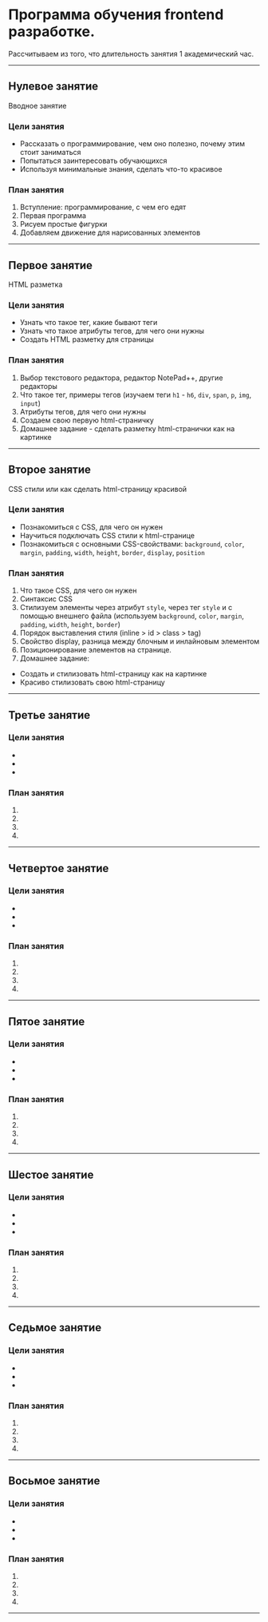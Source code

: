 # Программа обучения frontend разработке.

Рассчитываем из того, что длительность занятия 1 академический час.
___

## Нулевое занятие

Вводное занятие

### Цели занятия

* Рассказать о программирование, чем оно полезно, почему этим стоит заниматься
* Попытаться заинтересовать обучающихся
* Используя минимальные знания, сделать что-то красивое

### План занятия
1. Вступление: программирование, с чем его едят
2. Первая программа
3. Рисуем простые фигурки
4. Добавляем движение для нарисованных элементов
___

## Первое занятие

HTML разметка

### Цели занятия

* Узнать что такое тег, какие бывают теги
* Узнать что такое атрибуты тегов, для чего они нужны
* Создать HTML разметку для страницы

### План занятия

1. Выбор текстового редактора, редактор NotePad++, другие редакторы
2. Что такое тег, примеры тегов (изучаем теги `h1` - `h6`, `div`, `span`, `p`, `img`, `input`)
3. Атрибуты тегов, для чего они нужны
4. Создаем свою первую html-страничку
5. Домашнее задание - сделать разметку html-странички как на картинке
___

## Второе занятие

CSS стили или как сделать html-страницу красивой

### Цели занятия

* Познакомиться с CSS, для чего он нужен
* Научиться подключать CSS стили к html-странице
* Познакомиться с основными CSS-свойствами: `background`, `color`, `margin`, `padding`, `width`, `height`, `border`, `display`, `position`

### План занятия

1. Что такое CSS, для чего он нужен
2. Синтаксис CSS
3. Стилизуем элементы через атрибут `style`, через тег `style` и с помощью внешнего файла (используем `background`, `color`, `margin`, `padding`, `width`, `height`, `border`)
4. Порядок выставления стиля (inline > id > class > tag)
5. Свойство display, разница между блочным и инлайновым элементом
6. Позиционирование элементов на странице.
7. Домашнее задание:
  * Создать и стилизовать html-страницу как на картинке
   * Красиво стилизовать свою html-страницу
___

## Третье занятие

### Цели занятия

* 
* 
* 

### План занятия
1.
2.
3.
4.
___

## Четвертое занятие

### Цели занятия

* 
* 
* 

### План занятия
1. 
2. 
3. 
4. 
___

## Пятое занятие

### Цели занятия

* 
* 
* 

### План занятия
1. 
2. 
3. 
4. 
___

## Шестое занятие

### Цели занятия

* 
* 
* 

### План занятия
1. 
2. 
3. 
4. 
___

## Седьмое занятие

### Цели занятия

* 
* 
* 

### План занятия
1. 
2. 
3. 
4. 
___

## Восьмое занятие

### Цели занятия

* 
* 
* 

### План занятия
1. 
2. 
3. 
4. 
___


